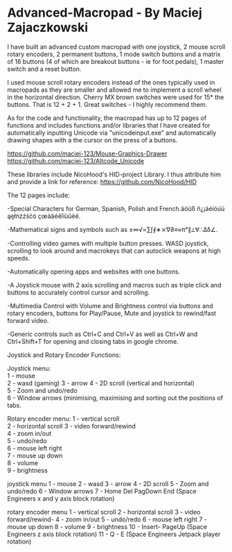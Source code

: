 # Advanced-Macropad - By Maciej Zajaczkowski

I have built an advanced custom macropad with one joystick, 2 mouse scroll rotary encoders, 2 permanent buttons, 1 mode switch buttons and a matrix of 16 buttons (4 of which
are breakout buttons - ie for foot pedals), 1 master switch and a reset button. 

I used mouse scroll rotary encoders instead of the ones typically used in macropads as they are smaller and allowed me to implement a scroll wheel in the horizontal direction.
Cherry MX brown switches were used for 15* the buttons. That is 12 + 2 + 1. Great switches - I highly recommend them.

As for the code and functionality, the macropad has up to 12 pages of functions and includes functions and/or libraries that I have created for automatically inputting Unicode via "unicodeinput.exe" and automatically drawing shapes with a the cursor on the press of a buttons. 

https://github.com/maciej-123/Mouse-Graphics-Drawer
https://github.com/maciej-123/Altcode_Unicode

These libraries include NicoHood's HID-project Library. I thus attribute him and provide a link for reference:
https://github.com/NicoHood/HID





The 12 pages include:

-Special Characters for German, Spanish, Polish and French.äöüß ñ¿¡áéíóúü ąęłńżźśćó çœàâéêîïùûèë.

-Mathematical signs and symbols such as ±∞√∝∑∫∮∗⨯∇∂≡≈π°∥⟂∀∴Δδ∠.

-Controlling video games with multiple button presses. WASD joystick, scrolling to look around and macrokeys that can autoclick weapons at high speeds.

-Automatically opening apps and websites with one buttons.

-A Joystick mouse with 2 axis scrolling and macros such as triple click and buttons to accurately control cursor and scrolling.

-Multimedia Control with Volume and Brightness control via buttons and rotary encoders, buttons for Play/Pause, Mute and joystick to rewind/fast forward video.

-Generic controls such as Ctrl+C and Ctrl+V as well as Ctrl+W and Ctrl+Shift+T for opening and closing tabs in google chrome.




Joystick and Rotary Encoder Functions:

   Joystick menu:  
   1 - mouse   
   2 - wasd (gaming) 
   3 - arrow 
   4 - 2D scroll (vertical and horizontal)   
   5 - Zoom and undo/redo   
   6 - Window arrows (minimising, maximising and sorting out the positions of tabs.
   

   Rotary encoder menu:
   1 - vertical scroll  
   2 - horizontal scroll 
   3 - video forward/rewind   
   4 - zoom in/out   
   5 - undo/redo   
   6 - mouse left right  
   7 - mouse up down    
   8 - volume  
   9 - brightness
   
   joystick menu
   1 - mouse
   2 - wasd
   3 - arrow
   4 - 2D scroll
   5 - Zoom and undo/redo
   6 - Window arrows
   7 - Home Del PagDown End (Space Engineers x and y axis block rotation)
   
   rotary encoder menu
   1 - vertical scroll
   2 - horizontal scroll
   3 - video forward/rewind-
   4 - zoom in/out
   5 - undo/redo
   6 - mouse left right
   7 - mouse up down 
   8 - volume
   9 - brightness
   10 - Insert- PageUp (Space Engineers z axis block rotation)
   11 - Q - E (Space Engineers Jetpack player rotation)
